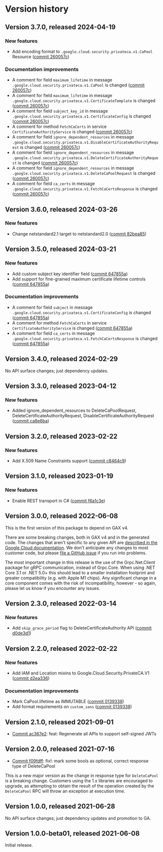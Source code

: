 # Version history

## Version 3.7.0, released 2024-04-19

### New features

- Add encoding format to `.google.cloud.security.privateca.v1.CaPool` Resource ([commit 260057c](https://github.com/googleapis/google-cloud-dotnet/commit/260057cebe44759acd64ec7780866f99bb127cea))

### Documentation improvements

- A comment for field `maximum_lifetime` in message `.google.cloud.security.privateca.v1.CaPool` is changed ([commit 260057c](https://github.com/googleapis/google-cloud-dotnet/commit/260057cebe44759acd64ec7780866f99bb127cea))
- A comment for field `maximum_lifetime` in message `.google.cloud.security.privateca.v1.CertificateTemplate` is changed ([commit 260057c](https://github.com/googleapis/google-cloud-dotnet/commit/260057cebe44759acd64ec7780866f99bb127cea))
- A comment for field `subject_key_id` in message `.google.cloud.security.privateca.v1.CertificateConfig` is changed ([commit 260057c](https://github.com/googleapis/google-cloud-dotnet/commit/260057cebe44759acd64ec7780866f99bb127cea))
- A comment for method `FetchCaCerts` in service `CertificateAuthorityService` is changed ([commit 260057c](https://github.com/googleapis/google-cloud-dotnet/commit/260057cebe44759acd64ec7780866f99bb127cea))
- A comment for field `ignore_dependent_resources` in message `.google.cloud.security.privateca.v1.DisableCertificateAuthorityRequest` is changed ([commit 260057c](https://github.com/googleapis/google-cloud-dotnet/commit/260057cebe44759acd64ec7780866f99bb127cea))
- A comment for field `ignore_dependent_resources` in message `.google.cloud.security.privateca.v1.DeleteCertificateAuthorityRequest` is changed ([commit 260057c](https://github.com/googleapis/google-cloud-dotnet/commit/260057cebe44759acd64ec7780866f99bb127cea))
- A comment for field `ignore_dependent_resources` in message `.google.cloud.security.privateca.v1.DeleteCaPoolRequest` is changed ([commit 260057c](https://github.com/googleapis/google-cloud-dotnet/commit/260057cebe44759acd64ec7780866f99bb127cea))
- A comment for field `ca_certs` in message `.google.cloud.security.privateca.v1.FetchCaCertsResponse` is changed ([commit 260057c](https://github.com/googleapis/google-cloud-dotnet/commit/260057cebe44759acd64ec7780866f99bb127cea))

## Version 3.6.0, released 2024-03-26

### New features

- Change netstandard2.1 target to netstandard2.0 ([commit 82bea85](https://github.com/googleapis/google-cloud-dotnet/commit/82bea850661975b9750ac30753528cc9d2e05240))

## Version 3.5.0, released 2024-03-21

### New features

- Add custom subject key identifier field ([commit 647855a](https://github.com/googleapis/google-cloud-dotnet/commit/647855a2168e237aa07731c959da23e7194be189))
- Add support for fine-grained maximum certificate lifetime controls ([commit 647855a](https://github.com/googleapis/google-cloud-dotnet/commit/647855a2168e237aa07731c959da23e7194be189))

### Documentation improvements

- A comment for field `subject` in message `.google.cloud.security.privateca.v1.CertificateConfig` is changed ([commit 647855a](https://github.com/googleapis/google-cloud-dotnet/commit/647855a2168e237aa07731c959da23e7194be189))
- A comment for method `FetchCaCerts` in service `CertificateAuthorityService` is changed ([commit 647855a](https://github.com/googleapis/google-cloud-dotnet/commit/647855a2168e237aa07731c959da23e7194be189))
- A comment for field `ca_certs` in message `.google.cloud.security.privateca.v1.FetchCaCertsResponse` is changed ([commit 647855a](https://github.com/googleapis/google-cloud-dotnet/commit/647855a2168e237aa07731c959da23e7194be189))

## Version 3.4.0, released 2024-02-29

No API surface changes; just dependency updates.

## Version 3.3.0, released 2023-04-12

### New features

- Added ignore_dependent_resources to DeleteCaPoolRequest, DeleteCertificateAuthorityRequest, DisableCertificateAuthorityRequest ([commit ca8e6ba](https://github.com/googleapis/google-cloud-dotnet/commit/ca8e6babb24933c41c4b546965de8b88350a178c))

## Version 3.2.0, released 2023-02-22

### New features

- Add X.509 Name Constraints support ([commit c8464c9](https://github.com/googleapis/google-cloud-dotnet/commit/c8464c97d205d49bd267aeff3aad64165f7d89dd))

## Version 3.1.0, released 2023-01-19

### New features

- Enable REST transport in C# ([commit f6a1c3e](https://github.com/googleapis/google-cloud-dotnet/commit/f6a1c3e8930f0e8209a079352765be3bb9039be2))

## Version 3.0.0, released 2022-06-08

This is the first version of this package to depend on GAX v4.

There are some breaking changes, both in GAX v4 and in the generated
code. The changes that aren't specific to any given API are [described in the Google Cloud
documentation](https://cloud.google.com/dotnet/docs/reference/help/breaking-gax4).
We don't anticipate any changes to most customer code, but please [file a
GitHub issue](https://github.com/googleapis/google-cloud-dotnet/issues/new/choose)
if you run into problems.

The most important change in this release is the use of the Grpc.Net.Client package
for gRPC communication, instead of Grpc.Core. When using .NET Core 3.1 or .NET 5.0+
this should lead to a smaller installation footprint and greater compatibility (e.g.
with Apple M1 chips). Any significant change in a core component comes with the risk
of incompatibility, however - so again, please let us know if you encounter any
issues.


## Version 2.3.0, released 2022-03-14

### New features

- Add `skip_grace_period` flag to DeleteCertificateAuthority API ([commit d0de3d1](https://github.com/googleapis/google-cloud-dotnet/commit/d0de3d167a94360d35b5a01185749ba735c1cf26))

## Version 2.2.0, released 2022-02-22

### New features

- Add IAM and Location mixins to Google.Cloud.Security.PrivateCA.V1 ([commit d2ea336](https://github.com/googleapis/google-cloud-dotnet/commit/d2ea3361882a5be55cccde97fba443490b8052dd))

### Documentation improvements

- Mark CaPool.lifetime as IMMUTABLE ([commit 0139338](https://github.com/googleapis/google-cloud-dotnet/commit/01393381b9badc4e9e6c36bbe85dc8c74a9c2fdf))
- Add format requirements on `custom_sans` ([commit 0139338](https://github.com/googleapis/google-cloud-dotnet/commit/01393381b9badc4e9e6c36bbe85dc8c74a9c2fdf))

## Version 2.1.0, released 2021-09-01

- [Commit ac367e2](https://github.com/googleapis/google-cloud-dotnet/commit/ac367e2): feat: Regenerate all APIs to support self-signed JWTs

## Version 2.0.0, released 2021-07-16

- [Commit f09fdff](https://github.com/googleapis/google-cloud-dotnet/commit/f09fdff): fix!: mark some bools as optional, correct response type of DeleteCaPool

This is a new major version as the change in response type for
`DeleteCaPool` is a breaking change. Customers using the 1.x libraries
are encouraged to upgrade, as attempting to obtain the result of the
operation created by the `DeleteCaPool` RPC will throw an exception
at execution time.

## Version 1.0.0, released 2021-06-28

No API surface changes; just dependency updates and promotion to GA.

## Version 1.0.0-beta01, released 2021-06-08

Initial release.
